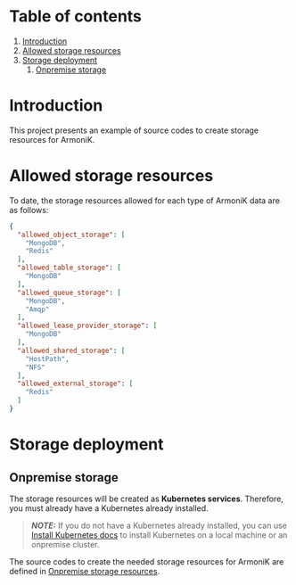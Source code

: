 # Table of contents

1. [Introduction](#introduction)
2. [Allowed storage resources](#allowed-storage-resources)
3. [Storage deployment](#storage-deployment)
    1. [Onpremise storage](#onpremise-storage)

# Introduction

This project presents an example of source codes to create storage resources for ArmoniK.

# Allowed storage resources

To date, the storage resources allowed for each type of ArmoniK data are as follows:

```json
{
  "allowed_object_storage": [
    "MongoDB",
    "Redis"
  ],
  "allowed_table_storage": [
    "MongoDB"
  ],
  "allowed_queue_storage": [
    "MongoDB",
    "Amqp"
  ],
  "allowed_lease_provider_storage": [
    "MongoDB"
  ],
  "allowed_shared_storage": [
    "HostPath",
    "NFS"
  ],
  "allowed_external_storage": [
    "Redis"
  ]
}
```

# Storage deployment

## Onpremise storage

The storage resources will be created as **Kubernetes services**. Therefore, you must already have a Kubernetes already
installed.

> **_NOTE:_** If you do not have a Kubernetes already installed, you can use [Install Kubernetes docs](../../docs/deploy/onpremise.md#kubernetes) to install Kubernetes on a local machine or an onpremise cluster.

The source codes to create the needed storage resources for ArmoniK are defined in [Onpremise storage resources](onpremise/README.md).